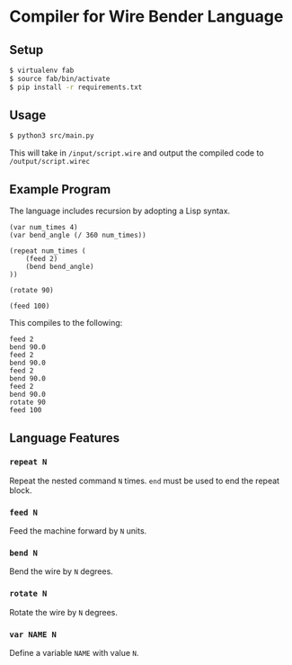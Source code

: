 # Compiler for Wire Bender Language

## Setup

```sh
$ virtualenv fab
$ source fab/bin/activate
$ pip install -r requirements.txt
```

## Usage

```sh
$ python3 src/main.py
```

This will take in `/input/script.wire` and output the compiled code to `/output/script.wirec`

## Example Program

The language includes recursion by adopting a Lisp syntax.

```
(var num_times 4)
(var bend_angle (/ 360 num_times))

(repeat num_times (
    (feed 2)
    (bend bend_angle)
))

(rotate 90)

(feed 100)
```

This compiles to the following:

```
feed 2
bend 90.0
feed 2
bend 90.0
feed 2
bend 90.0
feed 2
bend 90.0
rotate 90
feed 100
```

## Language Features

### `repeat N`

Repeat the nested command `N` times. `end` must be used to end the repeat block.

### `feed N`

Feed the machine forward by `N` units.

### `bend N`

Bend the wire by `N` degrees.

### `rotate N`

Rotate the wire by `N` degrees.

### `var NAME N`

Define a variable `NAME` with value `N`.
